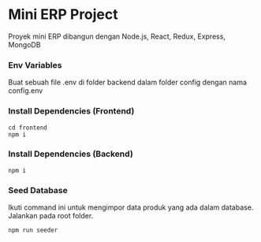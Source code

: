 # Mini ERP Project

Proyek mini ERP dibangun dengan Node.js, React, Redux, Express, MongoDB

### Env Variables

Buat sebuah file .env di folder backend dalam folder config dengan nama config.env

### Install Dependencies (Frontend)

```
cd frontend
npm i
```

### Install Dependencies (Backend)

```
npm i
```

### Seed Database

Ikuti command ini untuk mengimpor data produk yang ada dalam database.
Jalankan pada root folder.

```
npm run seeder
```
